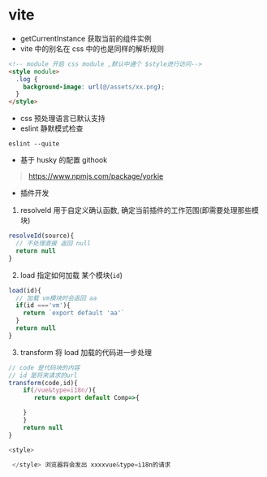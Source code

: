 # vite

- getCurrentInstance 获取当前的组件实例
- vite 中的别名在 css 中的也是同样的解析规则

```html
<!-- module 开启 css module ,默认中通个 $style进行访问-->
<style module>
  .log {
    background-image: url(@/assets/xx.png);
  }
</style>
```

- css 预处理语言已默认支持
- eslint 静默模式检查

```shell
eslint --quite
```

- 基于 husky 的配置 githook

> https://www.npmjs.com/package/yorkie

- 插件开发

1. resolveId 用于自定义确认函数, 确定当前插件的工作范围(即需要处理那些模块)

```js
resolveId(source){
  // 不处理直接 返回 null
  return null
}
```

2. load 指定如何加载 某个模块(`id`)

```js
load(id){
  // 加载 vm模块时会返回 aa
  if(id ==='vm'){
    return `export default 'aa'`
  }
  return null
}
```

3. transform 将 load 加载的代码进一步处理

```js
// code 是代码块的内容
// id 是将来请求的url
transform(code,id){
    if(/vue&type=i18n/){
       return export default Comp=>{

    }
    }
    return null
}

<style>

 </style> 浏览器将会发出 xxxxvue&type=i18n的请求
```
